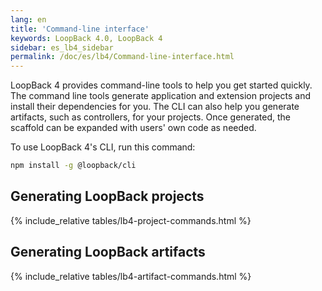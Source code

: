 ```yaml
---
lang: en
title: 'Command-line interface'
keywords: LoopBack 4.0, LoopBack 4
sidebar: es_lb4_sidebar
permalink: /doc/es/lb4/Command-line-interface.html
---
```


LoopBack 4 provides command-line tools to help you get started quickly. The
command line tools generate application and extension projects and install their
dependencies for you. The CLI can also help you generate artifacts, such as
controllers, for your projects. Once generated, the scaffold can be expanded
with users' own code as needed.

To use LoopBack 4's CLI, run this command:

```sh
npm install -g @loopback/cli
```

## Generating LoopBack projects

{% include_relative tables/lb4-project-commands.html %}

## Generating LoopBack artifacts

{% include_relative tables/lb4-artifact-commands.html %}
